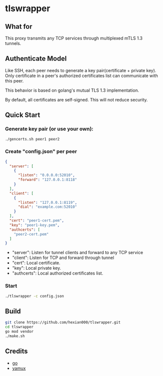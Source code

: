 # tlswrapper

## What for

This proxy transmits any TCP services through multiplexed mTLS 1.3 tunnels.

## Authenticate Model

Like SSH, each peer needs to generate a key pair(certificate + private key). Only certificate in a peer's authorized certificates list can communicate with this peer.

This behavior is based on golang's mutual TLS 1.3 implementation.

By default, all certificates are self-signed. This will not reduce security. 

## Quick Start

### Generate key pair (or use your own):

```sh
./gencerts.sh peer1 peer2
```

### Create "config.json" per peer

```json
{
  "server": [
    {
      "listen": "0.0.0.0:52010",
      "forward": "127.0.0.1:8118"
    }
  ],
  "client": [
    {
      "listen": "127.0.0.1:8119",
      "dial": "example.com:52010"
    }
  ],
  "cert": "peer1-cert.pem",
  "key": "peer1-key.pem",
  "authcerts": [
    "peer2-cert.pem"
  ]
}
```

- "server": Listen for tunnel clients and forward to any TCP service
- "client": Listen for TCP and forward through tunnel
- "cert": Local certificate.
- "key": Local private key.
- "authcerts": Local authorized certificates list.


### Start

```sh
./tlswrapper -c config.json
```

## Build

```sh
git clone https://github.com/hexian000/tlswrapper.git
cd tlswrapper
go mod vendor
./make.sh
```

## Credits

- [go](https://github.com/golang/go)
- [yamux](https://github.com/hashicorp/yamux)
